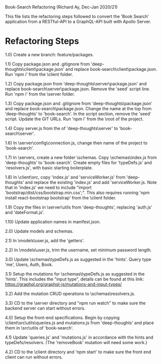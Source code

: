 Book-Search Refactoring
(Richard Ay, Dec-Jan 2020/21)

This file lists the refactoring steps followed to convert the 'Book Search' application
from a RESTful-API to a GraphQL-API built with Apollo Server.



# Refactoring Steps

1.0) Create a new branch: feature/packages.

1.1) Copy package.json and .gitignore from 'deep-thoughts\client\package.json' and replace book-search\client\package.json. Run 'npm i' from the \client folder.

1.2) Copy package.json from 'deep-thoughts\server\package.json' and replace book-search\server\package.json.  Remove the 'seed' script line. Run 'npm i' from the \server folder.

1.3) Copy package.json and .gitignore from 'deep-thoughts\package.json' and replace book-search\package.json.  Change the name at the top from 'deep-thoughts' to 'book-search'.  In the script section, remove the 'seed' script.  Update the GIT URLs. Run 'npm i' from the \root of the project.

1.4) Copy server.js from the of 'deep-thoughts\server' to 'book-search\server'.

1.6) In \server\config\connection.js, change then name of the project to 'book-search'.

1.7) In \servers, create a new folder \schemas. Copy \schemas\index.js from 'deep-thoughts' to 'book-search'.  Create empty files for 'typeDefs.js' and 'resolvers.js', with basic starting boilerplate.

1.8) In \client\src, copy 'index.js' and 'serviceWorker.js' from 'deep-thoughts' and replace the existing 'index.js' and add 'serviceWorker.js.  Note that in 'index.js' we need to include "import 'bootstrap/dist/css/bootstrap.min.css';".  This also requires running 'npm install react-bootstrap bootstrap' from the \client folder.

1.9) Copy the files in \server\utils from 'deep-thoughts', replacing 'auth.js' and 'dateFormat.js'.

1.10) Update application names in manifest.json.


2.0) Update models and schemas.

2.1) In \models\user.js, add the 'getters'.

2.2) In \models\user.js, trim the username, set minimum password length.


3.0) Update \schemas\typeDefs.js as suggested in the 'hints'.  Query type 'me', Users, Auth, Book.

3.1) Setup the mutations for \schemas\typeDefs.js as suggested in the 'hints'.  This includes the "input type", details can be found at this link: https://graphql.org/graphql-js/mutations-and-input-types/

3.2) Add the mutation CRUD operations to \schemas\resolvers.js.

3.3) CD to the \server directory and "npm run watch" to make sure the backend server can start without errors.


4.0) Setup the front-end specifications.  Begin by copying \client\src\utils\queries.js and mutations.js from 'deep-thoughts' and place them in \src\utils of 'book-search'.

4.1) Update 'queries.js' and 'mutations.js' in accordance with the hints and typeDefs/resolvers.  (The 'removeBook' mutation will need some work.)

4.2) CD to the \client directory and 'npm start' to make sure the front end client can run without errors.

